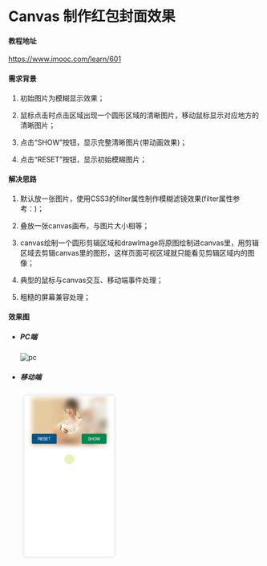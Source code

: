 # Canvas 制作红包封面效果

#### 教程地址

https://www.imooc.com/learn/601



#### 需求背景

1. 初始图片为模糊显示效果；

2. 鼠标点击时点击区域出现一个圆形区域的清晰图片，移动鼠标显示对应地方的清晰图片；

3. 点击“SHOW”按钮，显示完整清晰图片(带动画效果)；

4. 点击“RESET”按钮，显示初始模糊图片；



#### 解决思路

1. 默认放一张图片，使用CSS3的filter属性制作模糊滤镜效果(filter属性参考：)；

2. 叠放一张canvas画布，与图片大小相等；

3. canvas绘制一个圆形剪辑区域和drawImage将原图绘制进canvas里，用剪辑区域去剪辑canvas里的图形，这样页面可视区域就只能看见剪辑区域内的图像；

4. 典型的鼠标与canvas交互、移动端事件处理；

5. 粗糙的屏幕兼容处理；



#### 效果图

- ##### PC端

  ![pc](./pc.gif)

- ##### 移动端

  ![mobile](./mobile.gif)

